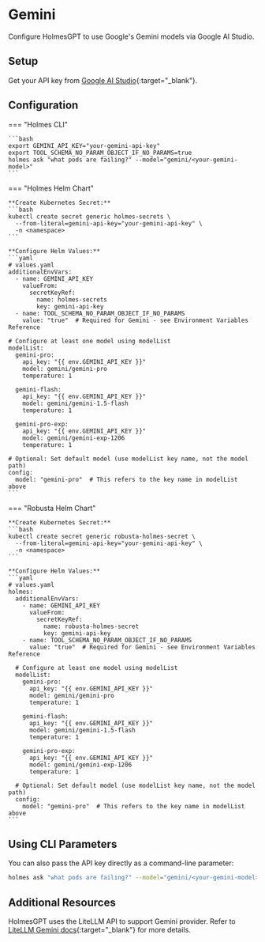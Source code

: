 # Gemini

Configure HolmesGPT to use Google's Gemini models via Google AI Studio.

## Setup

Get your API key from [Google AI Studio](https://aistudio.google.com/app/apikey){:target="_blank"}.

## Configuration

=== "Holmes CLI"

    ```bash
    export GEMINI_API_KEY="your-gemini-api-key"
    export TOOL_SCHEMA_NO_PARAM_OBJECT_IF_NO_PARAMS=true
    holmes ask "what pods are failing?" --model="gemini/<your-gemini-model>"
    ```

=== "Holmes Helm Chart"

    **Create Kubernetes Secret:**
    ```bash
    kubectl create secret generic holmes-secrets \
      --from-literal=gemini-api-key="your-gemini-api-key" \
      -n <namespace>
    ```

    **Configure Helm Values:**
    ```yaml
    # values.yaml
    additionalEnvVars:
      - name: GEMINI_API_KEY
        valueFrom:
          secretKeyRef:
            name: holmes-secrets
            key: gemini-api-key
      - name: TOOL_SCHEMA_NO_PARAM_OBJECT_IF_NO_PARAMS
        value: "true"  # Required for Gemini - see Environment Variables Reference

    # Configure at least one model using modelList
    modelList:
      gemini-pro:
        api_key: "{{ env.GEMINI_API_KEY }}"
        model: gemini/gemini-pro
        temperature: 1

      gemini-flash:
        api_key: "{{ env.GEMINI_API_KEY }}"
        model: gemini/gemini-1.5-flash
        temperature: 1

      gemini-pro-exp:
        api_key: "{{ env.GEMINI_API_KEY }}"
        model: gemini/gemini-exp-1206
        temperature: 1

    # Optional: Set default model (use modelList key name, not the model path)
    config:
      model: "gemini-pro"  # This refers to the key name in modelList above
    ```

=== "Robusta Helm Chart"

    **Create Kubernetes Secret:**
    ```bash
    kubectl create secret generic robusta-holmes-secret \
      --from-literal=gemini-api-key="your-gemini-api-key" \
      -n <namespace>
    ```

    **Configure Helm Values:**
    ```yaml
    # values.yaml
    holmes:
      additionalEnvVars:
        - name: GEMINI_API_KEY
          valueFrom:
            secretKeyRef:
              name: robusta-holmes-secret
              key: gemini-api-key
        - name: TOOL_SCHEMA_NO_PARAM_OBJECT_IF_NO_PARAMS
          value: "true"  # Required for Gemini - see Environment Variables Reference

      # Configure at least one model using modelList
      modelList:
        gemini-pro:
          api_key: "{{ env.GEMINI_API_KEY }}"
          model: gemini/gemini-pro
          temperature: 1

        gemini-flash:
          api_key: "{{ env.GEMINI_API_KEY }}"
          model: gemini/gemini-1.5-flash
          temperature: 1

        gemini-pro-exp:
          api_key: "{{ env.GEMINI_API_KEY }}"
          model: gemini/gemini-exp-1206
          temperature: 1

      # Optional: Set default model (use modelList key name, not the model path)
      config:
        model: "gemini-pro"  # This refers to the key name in modelList above
    ```

## Using CLI Parameters

You can also pass the API key directly as a command-line parameter:

```bash
holmes ask "what pods are failing?" --model="gemini/<your-gemini-model>" --api-key="your-api-key"
```

## Additional Resources

HolmesGPT uses the LiteLLM API to support Gemini provider. Refer to [LiteLLM Gemini docs](https://litellm.vercel.app/docs/providers/gemini){:target="_blank"} for more details.

